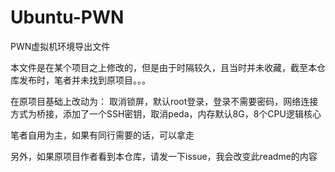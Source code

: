 # Ubuntu-PWN
PWN虚拟机环境导出文件

本文件是在某个项目之上修改的，但是由于时隔较久，且当时并未收藏，截至本仓库发布时，笔者并未找到原项目。。。

在原项目基础上改动为：
取消锁屏，默认root登录，登录不需要密码，网络连接方式为桥接，添加了一个SSH密钥，取消peda，内存默认8G，8个CPU逻辑核心

笔者自用为主，如果有同行需要的话，可以拿走

另外，如果原项目作者看到本仓库，请发一下issue，我会改变此readme的内容
